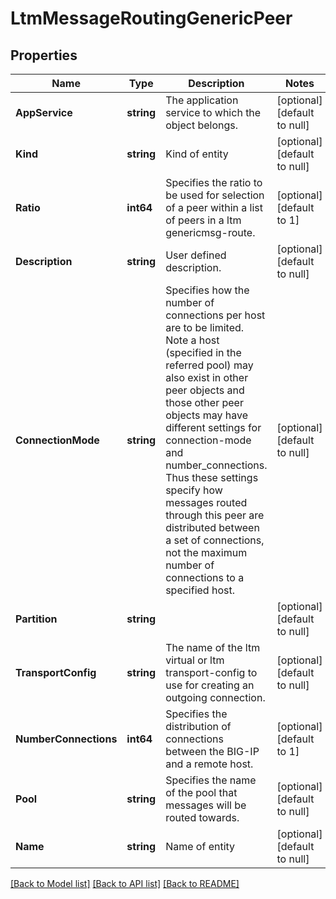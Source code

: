 # LtmMessageRoutingGenericPeer

## Properties
Name | Type | Description | Notes
------------ | ------------- | ------------- | -------------
**AppService** | **string** | The application service to which the object belongs. | [optional] [default to null]
**Kind** | **string** | Kind of entity | [optional] [default to null]
**Ratio** | **int64** | Specifies the ratio to be used for selection of a peer within a list of peers in a ltm genericmsg-route. | [optional] [default to 1]
**Description** | **string** | User defined description. | [optional] [default to null]
**ConnectionMode** | **string** | Specifies how the number of connections per host are to be limited. Note a host (specified in the referred pool) may also exist in other peer objects and those other peer objects may have different settings for connection-mode and number_connections. Thus these settings specify how messages routed through this peer are distributed between a set of connections, not the maximum number of connections to a specified host. | [optional] [default to null]
**Partition** | **string** |  | [optional] [default to null]
**TransportConfig** | **string** | The name of the ltm virtual or ltm transport-config to use for creating an outgoing connection. | [optional] [default to null]
**NumberConnections** | **int64** | Specifies the distribution of connections between the BIG-IP and a remote host. | [optional] [default to 1]
**Pool** | **string** | Specifies the name of the pool that messages will be routed towards. | [optional] [default to null]
**Name** | **string** | Name of entity | [optional] [default to null]

[[Back to Model list]](../README.md#documentation-for-models) [[Back to API list]](../README.md#documentation-for-api-endpoints) [[Back to README]](../README.md)



